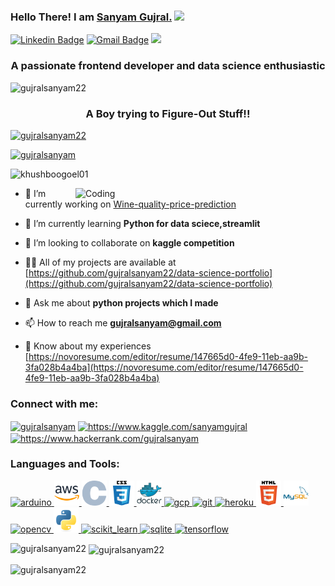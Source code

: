 ### Hello There! I am <a href="http://gujralsanyam22.me/"> Sanyam Gujral.</a> <img src="https://media.giphy.com/media/eNotYhz6gsoNBUzsUa/giphy.gif" width="100">

[![Linkedin Badge](https://img.shields.io/badge/-gujralsanyam-blue?style=flat-square&logo=Linkedin&logoColor=white&link=https://www.linkedin.com/in/gujral-sanyam-685a45183)](https://www.linkedin.com/in/gujral-sanyam-685a45183/)
[![Gmail Badge](https://img.shields.io/badge/-gujralsanyam@gmail.com-c14438?style=flat-square&logo=Gmail&logoColor=white&link=mailto:gujralsanyam@gmail.com)](mailto:gujralsanyam@gmail.com)
![](https://komarev.com/ghpvc/?username=gujralsanyam)

<h3 align="center">A passionate frontend developer and data science enthusiastic</h3>

<p align="left"> <img src="https://komarev.com/ghpvc/?username=gujralsanyam22&label=Profile%20views&color=0e75b6&style=flat" alt="gujralsanyam22" /> </p>

<h3 align="center">A Boy trying to Figure-Out Stuff!!</h3>

<p align="left"> <a href="https://github.com/ryo-ma/github-profile-trophy"><img src="https://github-profile-trophy.vercel.app/?username=gujralsanyam22" alt="gujralsanyam22" /></a> </p>

<p align="left"> <a href="https://twitter.com/gujralsanyam" target="blank"><img src="https://img.shields.io/twitter/follow/gujralsanyam?logo=twitter&style=for-the-badge" alt="gujralsanyam" /></a> </p>

<p align="left"> <img src="https://komarev.com/ghpvc/?username=khushboogoel01&label=Profile%20views&color=129e00&style=plastic" alt="khushboogoel01" /> </p>
<img align="right" alt="Coding" width="400" src="https://cdn.dribbble.com/users/2646423/screenshots/5507196/computer.gif">

- 🔭 I’m currently working on [Wine-quality-price-prediction](https://github.com/gujralsanyam22/WINE-PRICE-PREDICTION)

- 🌱 I’m currently learning **Python for data sciece,streamlit**

- 👯 I’m looking to collaborate on **kaggle competition**

- 👨‍💻 All of my projects are available at [https://github.com/gujralsanyam22/data-science-portfolio](https://github.com/gujralsanyam22/data-science-portfolio)

- 💬 Ask me about **python projects which I made**

- 📫 How to reach me **gujralsanyam@gmail.com**

- 📄 Know about my experiences [https://novoresume.com/editor/resume/147665d0-4fe9-11eb-aa9b-3fa028b4a4ba](https://novoresume.com/editor/resume/147665d0-4fe9-11eb-aa9b-3fa028b4a4ba)

<h3 align="left">Connect with me:</h3>
<p align="left">
<a href="https://twitter.com/gujralsanyam" target="blank"><img align="center" src="https://cdn.jsdelivr.net/npm/simple-icons@3.0.1/icons/twitter.svg" alt="gujralsanyam" height="30" width="40" /></a>
<a href="https://kaggle.com/https://www.kaggle.com/sanyamgujral" target="blank"><img align="center" src="https://cdn.jsdelivr.net/npm/simple-icons@3.0.1/icons/kaggle.svg" alt="https://www.kaggle.com/sanyamgujral" height="30" width="40" /></a>
<a href="https://www.hackerrank.com/https://www.hackerrank.com/gujralsanyam" target="blank"><img align="center" src="https://cdn.jsdelivr.net/npm/simple-icons@3.0.1/icons/hackerrank.svg" alt="https://www.hackerrank.com/gujralsanyam" height="30" width="40" /></a>
</p>

<h3 align="left">Languages and Tools:</h3>
<p align="left"> <a href="https://www.arduino.cc/" target="_blank"> <img src="https://cdn.worldvectorlogo.com/logos/arduino-1.svg" alt="arduino" width="40" height="40"/> </a> <a href="https://aws.amazon.com" target="_blank"> <img src="https://raw.githubusercontent.com/devicons/devicon/master/icons/amazonwebservices/amazonwebservices-original-wordmark.svg" alt="aws" width="40" height="40"/> </a> <a href="https://www.cprogramming.com/" target="_blank"> <img src="https://raw.githubusercontent.com/devicons/devicon/master/icons/c/c-original.svg" alt="c" width="40" height="40"/> </a> <a href="https://www.w3schools.com/css/" target="_blank"> <img src="https://raw.githubusercontent.com/devicons/devicon/master/icons/css3/css3-original-wordmark.svg" alt="css3" width="40" height="40"/> </a> <a href="https://www.docker.com/" target="_blank"> <img src="https://raw.githubusercontent.com/devicons/devicon/master/icons/docker/docker-original-wordmark.svg" alt="docker" width="40" height="40"/> </a> <a href="https://cloud.google.com" target="_blank"> <img src="https://www.vectorlogo.zone/logos/google_cloud/google_cloud-icon.svg" alt="gcp" width="40" height="40"/> </a> <a href="https://git-scm.com/" target="_blank"> <img src="https://www.vectorlogo.zone/logos/git-scm/git-scm-icon.svg" alt="git" width="40" height="40"/> </a> <a href="https://heroku.com" target="_blank"> <img src="https://www.vectorlogo.zone/logos/heroku/heroku-icon.svg" alt="heroku" width="40" height="40"/> </a> <a href="https://www.w3.org/html/" target="_blank"> <img src="https://raw.githubusercontent.com/devicons/devicon/master/icons/html5/html5-original-wordmark.svg" alt="html5" width="40" height="40"/> </a> <a href="https://www.mysql.com/" target="_blank"> <img src="https://raw.githubusercontent.com/devicons/devicon/master/icons/mysql/mysql-original-wordmark.svg" alt="mysql" width="40" height="40"/> </a> <a href="https://opencv.org/" target="_blank"> <img src="https://www.vectorlogo.zone/logos/opencv/opencv-icon.svg" alt="opencv" width="40" height="40"/> </a> <a href="https://www.python.org" target="_blank"> <img src="https://raw.githubusercontent.com/devicons/devicon/master/icons/python/python-original.svg" alt="python" width="40" height="40"/> </a> <a href="https://scikit-learn.org/" target="_blank"> <img src="https://upload.wikimedia.org/wikipedia/commons/0/05/Scikit_learn_logo_small.svg" alt="scikit_learn" width="40" height="40"/> </a> <a href="https://www.sqlite.org/" target="_blank"> <img src="https://www.vectorlogo.zone/logos/sqlite/sqlite-icon.svg" alt="sqlite" width="40" height="40"/> </a> <a href="https://www.tensorflow.org" target="_blank"> <img src="https://www.vectorlogo.zone/logos/tensorflow/tensorflow-icon.svg" alt="tensorflow" width="40" height="40"/> </a> </p>

<p><img align="left" src="https://github-readme-stats.vercel.app/api/top-langs?username=gujralsanyam22&show_icons=true&locale=en&layout=compact" alt="gujralsanyam22" /></p>

<p>&nbsp;<img align="center" src="https://github-readme-stats.vercel.app/api?username=gujralsanyam22&show_icons=true&locale=en" alt="gujralsanyam22" /></p>

<p><img align="center" src="https://github-readme-streak-stats.herokuapp.com/?user=gujralsanyam22&" alt="gujralsanyam22" /></p>
